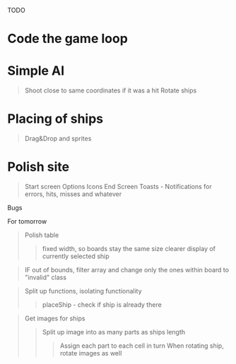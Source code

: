 TODO

# Code the game loop
> 
# Simple AI
> Shoot close to same coordinates if it was a hit
> Rotate ships
# Placing of ships
> Drag&Drop and sprites
# Polish site
> Start screen
> Options
> Icons
> End Screen
> Toasts - Notifications for errors, hits, misses and whatever

Bugs


For tomorrow
> Polish table
>> fixed width, so boards stay the same size
>> clearer display of currently selected ship

> IF out of bounds, filter array and change only the ones within board to "invalid" class

> Split up functions, isolating functionality
>> placeShip - check if ship is already there

> Get images for ships
>> Split up image into as many parts as ships length
>>> Assign each part to each cell in turn
>>> When rotating ship, rotate images as well